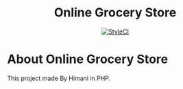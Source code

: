 <h1 align="center">Online Grocery Store</h1>
<p align="center">
    <a href="https://github.styleci.io/repos/147162023">
        <img alt="StyleCI" src="https://github.styleci.io/repos/299347824/shield?branch=master">
    </a>
</p>

# About Online Grocery Store

This project made By Himani in PHP.

